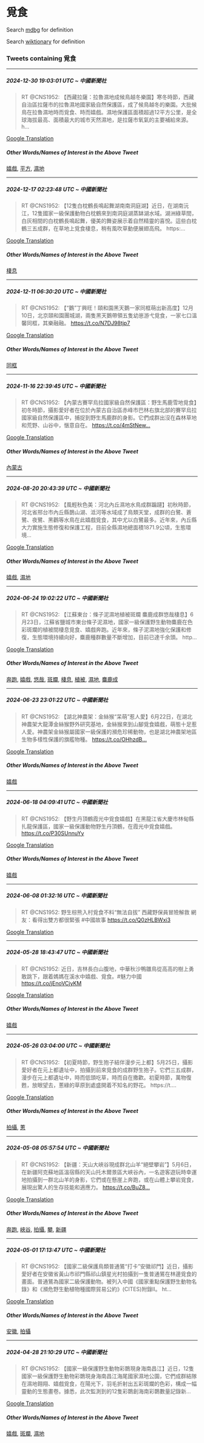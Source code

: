 # 覓食

Search [mdbg](https://www.mdbg.net/chinese/dictionary?page=worddict&wdrst=0&wdqb=覓食) for definition

Search [wiktionary](https://en.wiktionary.org/wiki/覓食) for definition

### Tweets containing 覓食

___
##### 2024-12-30 19:03:01 UTC ~ 中國新聞社
> RT @CNS1952: 【西藏拉薩：拉魯濕地成候鳥越冬樂園】寒冬時節，西藏自治區拉薩市的拉魯濕地國家級自然保護區，成了候鳥越冬的樂園。大批候鳥在拉魯濕地時而覓食、時而嬉戲。濕地保護區面積超過12平方公里，是全球海拔最高、面積最大的城市天然濕地，是拉薩市氧氣的主要補給來源。 h…

[Google Translation](https://translate.google.com/?hi=en&tab=TT&sl=zh-CN&tl=en&op=translate&text=RT+%40CNS1952%3A+%E3%80%90%E8%A5%BF%E8%97%8F%E6%8B%89%E8%96%A9%EF%BC%9A%E6%8B%89%E9%AD%AF%E6%BF%95%E5%9C%B0%E6%88%90%E5%80%99%E9%B3%A5%E8%B6%8A%E5%86%AC%E6%A8%82%E5%9C%92%E3%80%91%E5%AF%92%E5%86%AC%E6%99%82%E7%AF%80%EF%BC%8C%E8%A5%BF%E8%97%8F%E8%87%AA%E6%B2%BB%E5%8D%80%E6%8B%89%E8%96%A9%E5%B8%82%E7%9A%84%E6%8B%89%E9%AD%AF%E6%BF%95%E5%9C%B0%E5%9C%8B%E5%AE%B6%E7%B4%9A%E8%87%AA%E7%84%B6%E4%BF%9D%E8%AD%B7%E5%8D%80%EF%BC%8C%E6%88%90%E4%BA%86%E5%80%99%E9%B3%A5%E8%B6%8A%E5%86%AC%E7%9A%84%E6%A8%82%E5%9C%92%E3%80%82%E5%A4%A7%E6%89%B9%E5%80%99%E9%B3%A5%E5%9C%A8%E6%8B%89%E9%AD%AF%E6%BF%95%E5%9C%B0%E6%99%82%E8%80%8C%E8%A6%93%E9%A3%9F%E3%80%81%E6%99%82%E8%80%8C%E5%AC%89%E6%88%B2%E3%80%82%E6%BF%95%E5%9C%B0%E4%BF%9D%E8%AD%B7%E5%8D%80%E9%9D%A2%E7%A9%8D%E8%B6%85%E9%81%8E12%E5%B9%B3%E6%96%B9%E5%85%AC%E9%87%8C%EF%BC%8C%E6%98%AF%E5%85%A8%E7%90%83%E6%B5%B7%E6%8B%94%E6%9C%80%E9%AB%98%E3%80%81%E9%9D%A2%E7%A9%8D%E6%9C%80%E5%A4%A7%E7%9A%84%E5%9F%8E%E5%B8%82%E5%A4%A9%E7%84%B6%E6%BF%95%E5%9C%B0%EF%BC%8C%E6%98%AF%E6%8B%89%E8%96%A9%E5%B8%82%E6%B0%A7%E6%B0%A3%E7%9A%84%E4%B8%BB%E8%A6%81%E8%A3%9C%E7%B5%A6%E4%BE%86%E6%BA%90%E3%80%82+h%E2%80%A6)
##### Other Words/Names of Interest in the Above Tweet
[嬉戲](嬉戲.md), [平方](平方.md), [濕地](濕地.md)
___
##### 2024-12-17 02:23:48 UTC ~ 中國新聞社
> RT @CNS1952: 【12隻白枕鶴長鳴起舞湖南南洞庭湖】近日，在湖南沅江，12隻國家一級保護動物白枕鶴來到南洞庭湖蒸缽湖水域。湖洲綠草間，白灰相間的白枕鶴長鳴起舞，優美的舞姿展示着自然精靈的喜悅。這些白枕鶴三五成群，在草地上覓食棲息，稍有風吹草動便展翅高飛。 https:…

[Google Translation](https://translate.google.com/?hi=en&tab=TT&sl=zh-CN&tl=en&op=translate&text=RT+%40CNS1952%3A+%E3%80%9012%E9%9A%BB%E7%99%BD%E6%9E%95%E9%B6%B4%E9%95%B7%E9%B3%B4%E8%B5%B7%E8%88%9E%E6%B9%96%E5%8D%97%E5%8D%97%E6%B4%9E%E5%BA%AD%E6%B9%96%E3%80%91%E8%BF%91%E6%97%A5%EF%BC%8C%E5%9C%A8%E6%B9%96%E5%8D%97%E6%B2%85%E6%B1%9F%EF%BC%8C12%E9%9A%BB%E5%9C%8B%E5%AE%B6%E4%B8%80%E7%B4%9A%E4%BF%9D%E8%AD%B7%E5%8B%95%E7%89%A9%E7%99%BD%E6%9E%95%E9%B6%B4%E4%BE%86%E5%88%B0%E5%8D%97%E6%B4%9E%E5%BA%AD%E6%B9%96%E8%92%B8%E7%BC%BD%E6%B9%96%E6%B0%B4%E5%9F%9F%E3%80%82%E6%B9%96%E6%B4%B2%E7%B6%A0%E8%8D%89%E9%96%93%EF%BC%8C%E7%99%BD%E7%81%B0%E7%9B%B8%E9%96%93%E7%9A%84%E7%99%BD%E6%9E%95%E9%B6%B4%E9%95%B7%E9%B3%B4%E8%B5%B7%E8%88%9E%EF%BC%8C%E5%84%AA%E7%BE%8E%E7%9A%84%E8%88%9E%E5%A7%BF%E5%B1%95%E7%A4%BA%E7%9D%80%E8%87%AA%E7%84%B6%E7%B2%BE%E9%9D%88%E7%9A%84%E5%96%9C%E6%82%85%E3%80%82%E9%80%99%E4%BA%9B%E7%99%BD%E6%9E%95%E9%B6%B4%E4%B8%89%E4%BA%94%E6%88%90%E7%BE%A4%EF%BC%8C%E5%9C%A8%E8%8D%89%E5%9C%B0%E4%B8%8A%E8%A6%93%E9%A3%9F%E6%A3%B2%E6%81%AF%EF%BC%8C%E7%A8%8D%E6%9C%89%E9%A2%A8%E5%90%B9%E8%8D%89%E5%8B%95%E4%BE%BF%E5%B1%95%E7%BF%85%E9%AB%98%E9%A3%9B%E3%80%82+https%3A%E2%80%A6)
##### Other Words/Names of Interest in the Above Tweet
[棲息](棲息.md)
___
##### 2024-12-11 06:30:20 UTC ~ 中國新聞社
> RT @CNS1952: 【“鵝”丁興旺！頤和園黑天鵝一家同框萌出新高度】12月10日，北京頤和園團城湖，兩隻黑天鵝帶領五隻幼崽游弋覓食，一家七口溫馨同框，其樂融融。 https://t.co/N7DJ98tjp7

[Google Translation](https://translate.google.com/?hi=en&tab=TT&sl=zh-CN&tl=en&op=translate&text=RT+%40CNS1952%3A+%E3%80%90%E2%80%9C%E9%B5%9D%E2%80%9D%E4%B8%81%E8%88%88%E6%97%BA%EF%BC%81%E9%A0%A4%E5%92%8C%E5%9C%92%E9%BB%91%E5%A4%A9%E9%B5%9D%E4%B8%80%E5%AE%B6%E5%90%8C%E6%A1%86%E8%90%8C%E5%87%BA%E6%96%B0%E9%AB%98%E5%BA%A6%E3%80%9112%E6%9C%8810%E6%97%A5%EF%BC%8C%E5%8C%97%E4%BA%AC%E9%A0%A4%E5%92%8C%E5%9C%92%E5%9C%98%E5%9F%8E%E6%B9%96%EF%BC%8C%E5%85%A9%E9%9A%BB%E9%BB%91%E5%A4%A9%E9%B5%9D%E5%B8%B6%E9%A0%98%E4%BA%94%E9%9A%BB%E5%B9%BC%E5%B4%BD%E6%B8%B8%E5%BC%8B%E8%A6%93%E9%A3%9F%EF%BC%8C%E4%B8%80%E5%AE%B6%E4%B8%83%E5%8F%A3%E6%BA%AB%E9%A6%A8%E5%90%8C%E6%A1%86%EF%BC%8C%E5%85%B6%E6%A8%82%E8%9E%8D%E8%9E%8D%E3%80%82+https%3A%2F%2Ft.co%2FN7DJ98tjp7)
##### Other Words/Names of Interest in the Above Tweet
[同框](同框.md)
___
##### 2024-11-16 22:39:45 UTC ~ 中國新聞社
> RT @CNS1952: 【內蒙古賽罕烏拉國家級自然保護區：野生馬鹿雪地覓食】初冬時節，攝影愛好者在位於內蒙古自治區赤峰市巴林右旗北部的賽罕烏拉國家級自然保護區中，捕捉到野生馬鹿群的身影。它們成群出沒在森林草地和荒野、山谷中，愜意自在。 https://t.co/4mStNew…

[Google Translation](https://translate.google.com/?hi=en&tab=TT&sl=zh-CN&tl=en&op=translate&text=RT+%40CNS1952%3A+%E3%80%90%E5%85%A7%E8%92%99%E5%8F%A4%E8%B3%BD%E7%BD%95%E7%83%8F%E6%8B%89%E5%9C%8B%E5%AE%B6%E7%B4%9A%E8%87%AA%E7%84%B6%E4%BF%9D%E8%AD%B7%E5%8D%80%EF%BC%9A%E9%87%8E%E7%94%9F%E9%A6%AC%E9%B9%BF%E9%9B%AA%E5%9C%B0%E8%A6%93%E9%A3%9F%E3%80%91%E5%88%9D%E5%86%AC%E6%99%82%E7%AF%80%EF%BC%8C%E6%94%9D%E5%BD%B1%E6%84%9B%E5%A5%BD%E8%80%85%E5%9C%A8%E4%BD%8D%E6%96%BC%E5%85%A7%E8%92%99%E5%8F%A4%E8%87%AA%E6%B2%BB%E5%8D%80%E8%B5%A4%E5%B3%B0%E5%B8%82%E5%B7%B4%E6%9E%97%E5%8F%B3%E6%97%97%E5%8C%97%E9%83%A8%E7%9A%84%E8%B3%BD%E7%BD%95%E7%83%8F%E6%8B%89%E5%9C%8B%E5%AE%B6%E7%B4%9A%E8%87%AA%E7%84%B6%E4%BF%9D%E8%AD%B7%E5%8D%80%E4%B8%AD%EF%BC%8C%E6%8D%95%E6%8D%89%E5%88%B0%E9%87%8E%E7%94%9F%E9%A6%AC%E9%B9%BF%E7%BE%A4%E7%9A%84%E8%BA%AB%E5%BD%B1%E3%80%82%E5%AE%83%E5%80%91%E6%88%90%E7%BE%A4%E5%87%BA%E6%B2%92%E5%9C%A8%E6%A3%AE%E6%9E%97%E8%8D%89%E5%9C%B0%E5%92%8C%E8%8D%92%E9%87%8E%E3%80%81%E5%B1%B1%E8%B0%B7%E4%B8%AD%EF%BC%8C%E6%84%9C%E6%84%8F%E8%87%AA%E5%9C%A8%E3%80%82+https%3A%2F%2Ft.co%2F4mStNew%E2%80%A6)
##### Other Words/Names of Interest in the Above Tweet
[內蒙古](內蒙古.md)
___
##### 2024-08-20 20:43:39 UTC ~ 中國新聞社
> RT @CNS1952: 【風輕秋色美：河北內丘濕地水鳥成群蹁躚】初秋時節，河北省邢台市內丘縣鵲山湖、泜河等水域成了鳥類天堂，成群的白鷺、蒼鷺、夜鷺、黑鸛等水鳥在此嬉戲覓食，其中尤以白鷺最多。近年來，內丘縣大力實施生態修復和保護工程，目前全縣濕地總面積1871.9公頃，生態環境…

[Google Translation](https://translate.google.com/?hi=en&tab=TT&sl=zh-CN&tl=en&op=translate&text=RT+%40CNS1952%3A+%E3%80%90%E9%A2%A8%E8%BC%95%E7%A7%8B%E8%89%B2%E7%BE%8E%EF%BC%9A%E6%B2%B3%E5%8C%97%E5%85%A7%E4%B8%98%E6%BF%95%E5%9C%B0%E6%B0%B4%E9%B3%A5%E6%88%90%E7%BE%A4%E8%B9%81%E8%BA%9A%E3%80%91%E5%88%9D%E7%A7%8B%E6%99%82%E7%AF%80%EF%BC%8C%E6%B2%B3%E5%8C%97%E7%9C%81%E9%82%A2%E5%8F%B0%E5%B8%82%E5%85%A7%E4%B8%98%E7%B8%A3%E9%B5%B2%E5%B1%B1%E6%B9%96%E3%80%81%E6%B3%9C%E6%B2%B3%E7%AD%89%E6%B0%B4%E5%9F%9F%E6%88%90%E4%BA%86%E9%B3%A5%E9%A1%9E%E5%A4%A9%E5%A0%82%EF%BC%8C%E6%88%90%E7%BE%A4%E7%9A%84%E7%99%BD%E9%B7%BA%E3%80%81%E8%92%BC%E9%B7%BA%E3%80%81%E5%A4%9C%E9%B7%BA%E3%80%81%E9%BB%91%E9%B8%9B%E7%AD%89%E6%B0%B4%E9%B3%A5%E5%9C%A8%E6%AD%A4%E5%AC%89%E6%88%B2%E8%A6%93%E9%A3%9F%EF%BC%8C%E5%85%B6%E4%B8%AD%E5%B0%A4%E4%BB%A5%E7%99%BD%E9%B7%BA%E6%9C%80%E5%A4%9A%E3%80%82%E8%BF%91%E5%B9%B4%E4%BE%86%EF%BC%8C%E5%85%A7%E4%B8%98%E7%B8%A3%E5%A4%A7%E5%8A%9B%E5%AF%A6%E6%96%BD%E7%94%9F%E6%85%8B%E4%BF%AE%E5%BE%A9%E5%92%8C%E4%BF%9D%E8%AD%B7%E5%B7%A5%E7%A8%8B%EF%BC%8C%E7%9B%AE%E5%89%8D%E5%85%A8%E7%B8%A3%E6%BF%95%E5%9C%B0%E7%B8%BD%E9%9D%A2%E7%A9%8D1871.9%E5%85%AC%E9%A0%83%EF%BC%8C%E7%94%9F%E6%85%8B%E7%92%B0%E5%A2%83%E2%80%A6)
##### Other Words/Names of Interest in the Above Tweet
[嬉戲](嬉戲.md), [濕地](濕地.md)
___
##### 2024-06-24 19:02:22 UTC ~ 中國新聞社
> RT @CNS1952: 【江蘇東台：條子泥濕地植被斑斕 麋鹿成群悠哉棲息】6月23日，江蘇省鹽城市東台條子泥濕地，國家一級保護野生動物麋鹿在色彩斑斕的植被間棲息覓食、嬉戲奔跑。近年來，條子泥濕地強化保護和修復，生態環境持續向好，麋鹿種群數量不斷增加，目前已達千余頭。 http…

[Google Translation](https://translate.google.com/?hi=en&tab=TT&sl=zh-CN&tl=en&op=translate&text=RT+%40CNS1952%3A+%E3%80%90%E6%B1%9F%E8%98%87%E6%9D%B1%E5%8F%B0%EF%BC%9A%E6%A2%9D%E5%AD%90%E6%B3%A5%E6%BF%95%E5%9C%B0%E6%A4%8D%E8%A2%AB%E6%96%91%E6%96%95+%E9%BA%8B%E9%B9%BF%E6%88%90%E7%BE%A4%E6%82%A0%E5%93%89%E6%A3%B2%E6%81%AF%E3%80%916%E6%9C%8823%E6%97%A5%EF%BC%8C%E6%B1%9F%E8%98%87%E7%9C%81%E9%B9%BD%E5%9F%8E%E5%B8%82%E6%9D%B1%E5%8F%B0%E6%A2%9D%E5%AD%90%E6%B3%A5%E6%BF%95%E5%9C%B0%EF%BC%8C%E5%9C%8B%E5%AE%B6%E4%B8%80%E7%B4%9A%E4%BF%9D%E8%AD%B7%E9%87%8E%E7%94%9F%E5%8B%95%E7%89%A9%E9%BA%8B%E9%B9%BF%E5%9C%A8%E8%89%B2%E5%BD%A9%E6%96%91%E6%96%95%E7%9A%84%E6%A4%8D%E8%A2%AB%E9%96%93%E6%A3%B2%E6%81%AF%E8%A6%93%E9%A3%9F%E3%80%81%E5%AC%89%E6%88%B2%E5%A5%94%E8%B7%91%E3%80%82%E8%BF%91%E5%B9%B4%E4%BE%86%EF%BC%8C%E6%A2%9D%E5%AD%90%E6%B3%A5%E6%BF%95%E5%9C%B0%E5%BC%B7%E5%8C%96%E4%BF%9D%E8%AD%B7%E5%92%8C%E4%BF%AE%E5%BE%A9%EF%BC%8C%E7%94%9F%E6%85%8B%E7%92%B0%E5%A2%83%E6%8C%81%E7%BA%8C%E5%90%91%E5%A5%BD%EF%BC%8C%E9%BA%8B%E9%B9%BF%E7%A8%AE%E7%BE%A4%E6%95%B8%E9%87%8F%E4%B8%8D%E6%96%B7%E5%A2%9E%E5%8A%A0%EF%BC%8C%E7%9B%AE%E5%89%8D%E5%B7%B2%E9%81%94%E5%8D%83%E4%BD%99%E9%A0%AD%E3%80%82+http%E2%80%A6)
##### Other Words/Names of Interest in the Above Tweet
[奔跑](奔跑.md), [嬉戲](嬉戲.md), [悠哉](悠哉.md), [斑斕](斑斕.md), [棲息](棲息.md), [植被](植被.md), [濕地](濕地.md), [麋鹿成](麋鹿成.md)
___
##### 2024-06-23 23:01:22 UTC ~ 中國新聞社
> RT @CNS1952: 【湖北神農架：金絲猴“呆萌”惹人愛】6月22日，在湖北神農架大龍潭金絲猴野外研究基地，金絲猴來到山腳覓食嬉戲，萌態十足惹人愛。神農架金絲猴屬國家一級保護的瀕危珍稀動物，也是湖北神農架地區生物多樣性保護的旗艦物種。 https://t.co/OHhzdB…

[Google Translation](https://translate.google.com/?hi=en&tab=TT&sl=zh-CN&tl=en&op=translate&text=RT+%40CNS1952%3A+%E3%80%90%E6%B9%96%E5%8C%97%E7%A5%9E%E8%BE%B2%E6%9E%B6%EF%BC%9A%E9%87%91%E7%B5%B2%E7%8C%B4%E2%80%9C%E5%91%86%E8%90%8C%E2%80%9D%E6%83%B9%E4%BA%BA%E6%84%9B%E3%80%916%E6%9C%8822%E6%97%A5%EF%BC%8C%E5%9C%A8%E6%B9%96%E5%8C%97%E7%A5%9E%E8%BE%B2%E6%9E%B6%E5%A4%A7%E9%BE%8D%E6%BD%AD%E9%87%91%E7%B5%B2%E7%8C%B4%E9%87%8E%E5%A4%96%E7%A0%94%E7%A9%B6%E5%9F%BA%E5%9C%B0%EF%BC%8C%E9%87%91%E7%B5%B2%E7%8C%B4%E4%BE%86%E5%88%B0%E5%B1%B1%E8%85%B3%E8%A6%93%E9%A3%9F%E5%AC%89%E6%88%B2%EF%BC%8C%E8%90%8C%E6%85%8B%E5%8D%81%E8%B6%B3%E6%83%B9%E4%BA%BA%E6%84%9B%E3%80%82%E7%A5%9E%E8%BE%B2%E6%9E%B6%E9%87%91%E7%B5%B2%E7%8C%B4%E5%B1%AC%E5%9C%8B%E5%AE%B6%E4%B8%80%E7%B4%9A%E4%BF%9D%E8%AD%B7%E7%9A%84%E7%80%95%E5%8D%B1%E7%8F%8D%E7%A8%80%E5%8B%95%E7%89%A9%EF%BC%8C%E4%B9%9F%E6%98%AF%E6%B9%96%E5%8C%97%E7%A5%9E%E8%BE%B2%E6%9E%B6%E5%9C%B0%E5%8D%80%E7%94%9F%E7%89%A9%E5%A4%9A%E6%A8%A3%E6%80%A7%E4%BF%9D%E8%AD%B7%E7%9A%84%E6%97%97%E8%89%A6%E7%89%A9%E7%A8%AE%E3%80%82+https%3A%2F%2Ft.co%2FOHhzdB%E2%80%A6)
##### Other Words/Names of Interest in the Above Tweet
[嬉戲](嬉戲.md)
___
##### 2024-06-18 04:09:41 UTC ~ 中國新聞社
> RT @CNS1952: 【野生丹頂鶴霞光中覓食嬉戲】在黑龍江省大慶市林甸縣扎龍保護區，國家​​一級保護動物野生丹頂鶴，在霞光中覓食嬉戲。 https://t.co/P30SUnnuYy

[Google Translation](https://translate.google.com/?hi=en&tab=TT&sl=zh-CN&tl=en&op=translate&text=RT+%40CNS1952%3A+%E3%80%90%E9%87%8E%E7%94%9F%E4%B8%B9%E9%A0%82%E9%B6%B4%E9%9C%9E%E5%85%89%E4%B8%AD%E8%A6%93%E9%A3%9F%E5%AC%89%E6%88%B2%E3%80%91%E5%9C%A8%E9%BB%91%E9%BE%8D%E6%B1%9F%E7%9C%81%E5%A4%A7%E6%85%B6%E5%B8%82%E6%9E%97%E7%94%B8%E7%B8%A3%E6%89%8E%E9%BE%8D%E4%BF%9D%E8%AD%B7%E5%8D%80%EF%BC%8C%E5%9C%8B%E5%AE%B6%E2%80%8B%E2%80%8B%E4%B8%80%E7%B4%9A%E4%BF%9D%E8%AD%B7%E5%8B%95%E7%89%A9%E9%87%8E%E7%94%9F%E4%B8%B9%E9%A0%82%E9%B6%B4%EF%BC%8C%E5%9C%A8%E9%9C%9E%E5%85%89%E4%B8%AD%E8%A6%93%E9%A3%9F%E5%AC%89%E6%88%B2%E3%80%82+https%3A%2F%2Ft.co%2FP30SUnnuYy)
##### Other Words/Names of Interest in the Above Tweet
[嬉戲](嬉戲.md)
___
##### 2024-06-08 01:32:16 UTC ~ 中國新聞社
> RT @CNS1952: 野生棕熊入村覓食不料“無法自拔” 西藏野保員冒險解救 網友：看得出雙方都很緊張 #中國故事 https://t.co/Q0zHLBWxi3

[Google Translation](https://translate.google.com/?hi=en&tab=TT&sl=zh-CN&tl=en&op=translate&text=RT+%40CNS1952%3A+%E9%87%8E%E7%94%9F%E6%A3%95%E7%86%8A%E5%85%A5%E6%9D%91%E8%A6%93%E9%A3%9F%E4%B8%8D%E6%96%99%E2%80%9C%E7%84%A1%E6%B3%95%E8%87%AA%E6%8B%94%E2%80%9D+%E8%A5%BF%E8%97%8F%E9%87%8E%E4%BF%9D%E5%93%A1%E5%86%92%E9%9A%AA%E8%A7%A3%E6%95%91+%E7%B6%B2%E5%8F%8B%EF%BC%9A%E7%9C%8B%E5%BE%97%E5%87%BA%E9%9B%99%E6%96%B9%E9%83%BD%E5%BE%88%E7%B7%8A%E5%BC%B5+%23%E4%B8%AD%E5%9C%8B%E6%95%85%E4%BA%8B+https%3A%2F%2Ft.co%2FQ0zHLBWxi3)
___
##### 2024-05-28 18:43:47 UTC ~ 中國新聞社
> RT @CNS1952: 近日，吉林長白山腹地，中華秋沙鴨雛鳥從高高的樹上勇敢跳下，跟着媽媽在溪水中嬉戲、覓食。#魅力中國 https://t.co/jEnoVCjyKM

[Google Translation](https://translate.google.com/?hi=en&tab=TT&sl=zh-CN&tl=en&op=translate&text=RT+%40CNS1952%3A+%E8%BF%91%E6%97%A5%EF%BC%8C%E5%90%89%E6%9E%97%E9%95%B7%E7%99%BD%E5%B1%B1%E8%85%B9%E5%9C%B0%EF%BC%8C%E4%B8%AD%E8%8F%AF%E7%A7%8B%E6%B2%99%E9%B4%A8%E9%9B%9B%E9%B3%A5%E5%BE%9E%E9%AB%98%E9%AB%98%E7%9A%84%E6%A8%B9%E4%B8%8A%E5%8B%87%E6%95%A2%E8%B7%B3%E4%B8%8B%EF%BC%8C%E8%B7%9F%E7%9D%80%E5%AA%BD%E5%AA%BD%E5%9C%A8%E6%BA%AA%E6%B0%B4%E4%B8%AD%E5%AC%89%E6%88%B2%E3%80%81%E8%A6%93%E9%A3%9F%E3%80%82%23%E9%AD%85%E5%8A%9B%E4%B8%AD%E5%9C%8B+https%3A%2F%2Ft.co%2FjEnoVCjyKM)
##### Other Words/Names of Interest in the Above Tweet
[嬉戲](嬉戲.md)
___
##### 2024-05-26 03:04:00 UTC ~ 中國新聞社
> RT @CNS1952: 【初夏時節，野生狍子結伴漫步元上都】5月25日，攝影愛好者在元上都遺址中，拍攝到前來覓食的成群野生狍子。它們三五成群，漫步在元上都遺址中，時而低頭吃草，時而自在撒歡。初夏時節，萬物復甦，放眼望去，蔥綠的草原到處盛開着不知名的野花。 https://t.…

[Google Translation](https://translate.google.com/?hi=en&tab=TT&sl=zh-CN&tl=en&op=translate&text=RT+%40CNS1952%3A+%E3%80%90%E5%88%9D%E5%A4%8F%E6%99%82%E7%AF%80%EF%BC%8C%E9%87%8E%E7%94%9F%E7%8B%8D%E5%AD%90%E7%B5%90%E4%BC%B4%E6%BC%AB%E6%AD%A5%E5%85%83%E4%B8%8A%E9%83%BD%E3%80%915%E6%9C%8825%E6%97%A5%EF%BC%8C%E6%94%9D%E5%BD%B1%E6%84%9B%E5%A5%BD%E8%80%85%E5%9C%A8%E5%85%83%E4%B8%8A%E9%83%BD%E9%81%BA%E5%9D%80%E4%B8%AD%EF%BC%8C%E6%8B%8D%E6%94%9D%E5%88%B0%E5%89%8D%E4%BE%86%E8%A6%93%E9%A3%9F%E7%9A%84%E6%88%90%E7%BE%A4%E9%87%8E%E7%94%9F%E7%8B%8D%E5%AD%90%E3%80%82%E5%AE%83%E5%80%91%E4%B8%89%E4%BA%94%E6%88%90%E7%BE%A4%EF%BC%8C%E6%BC%AB%E6%AD%A5%E5%9C%A8%E5%85%83%E4%B8%8A%E9%83%BD%E9%81%BA%E5%9D%80%E4%B8%AD%EF%BC%8C%E6%99%82%E8%80%8C%E4%BD%8E%E9%A0%AD%E5%90%83%E8%8D%89%EF%BC%8C%E6%99%82%E8%80%8C%E8%87%AA%E5%9C%A8%E6%92%92%E6%AD%A1%E3%80%82%E5%88%9D%E5%A4%8F%E6%99%82%E7%AF%80%EF%BC%8C%E8%90%AC%E7%89%A9%E5%BE%A9%E7%94%A6%EF%BC%8C%E6%94%BE%E7%9C%BC%E6%9C%9B%E5%8E%BB%EF%BC%8C%E8%94%A5%E7%B6%A0%E7%9A%84%E8%8D%89%E5%8E%9F%E5%88%B0%E8%99%95%E7%9B%9B%E9%96%8B%E7%9D%80%E4%B8%8D%E7%9F%A5%E5%90%8D%E7%9A%84%E9%87%8E%E8%8A%B1%E3%80%82+https%3A%2F%2Ft.%E2%80%A6)
##### Other Words/Names of Interest in the Above Tweet
[拍攝](拍攝.md), [蔥](蔥.md)
___
##### 2024-05-08 05:57:54 UTC ~ 中國新聞社
> RT @CNS1952: 【新疆：天山大峽谷現成群北山羊“絕壁攀岩”】5月6日，在新疆阿克蘇地區溫宿縣的天山托木爾景區大峽谷內，一名遊客遊玩時幸運地拍攝到一群北山羊的身影，它們或在懸崖上奔跑，或在山體上攀岩覓食，展現出驚人的生存技能和適應力。 https://t.co/BuZ8…

[Google Translation](https://translate.google.com/?hi=en&tab=TT&sl=zh-CN&tl=en&op=translate&text=RT+%40CNS1952%3A+%E3%80%90%E6%96%B0%E7%96%86%EF%BC%9A%E5%A4%A9%E5%B1%B1%E5%A4%A7%E5%B3%BD%E8%B0%B7%E7%8F%BE%E6%88%90%E7%BE%A4%E5%8C%97%E5%B1%B1%E7%BE%8A%E2%80%9C%E7%B5%95%E5%A3%81%E6%94%80%E5%B2%A9%E2%80%9D%E3%80%915%E6%9C%886%E6%97%A5%EF%BC%8C%E5%9C%A8%E6%96%B0%E7%96%86%E9%98%BF%E5%85%8B%E8%98%87%E5%9C%B0%E5%8D%80%E6%BA%AB%E5%AE%BF%E7%B8%A3%E7%9A%84%E5%A4%A9%E5%B1%B1%E6%89%98%E6%9C%A8%E7%88%BE%E6%99%AF%E5%8D%80%E5%A4%A7%E5%B3%BD%E8%B0%B7%E5%85%A7%EF%BC%8C%E4%B8%80%E5%90%8D%E9%81%8A%E5%AE%A2%E9%81%8A%E7%8E%A9%E6%99%82%E5%B9%B8%E9%81%8B%E5%9C%B0%E6%8B%8D%E6%94%9D%E5%88%B0%E4%B8%80%E7%BE%A4%E5%8C%97%E5%B1%B1%E7%BE%8A%E7%9A%84%E8%BA%AB%E5%BD%B1%EF%BC%8C%E5%AE%83%E5%80%91%E6%88%96%E5%9C%A8%E6%87%B8%E5%B4%96%E4%B8%8A%E5%A5%94%E8%B7%91%EF%BC%8C%E6%88%96%E5%9C%A8%E5%B1%B1%E9%AB%94%E4%B8%8A%E6%94%80%E5%B2%A9%E8%A6%93%E9%A3%9F%EF%BC%8C%E5%B1%95%E7%8F%BE%E5%87%BA%E9%A9%9A%E4%BA%BA%E7%9A%84%E7%94%9F%E5%AD%98%E6%8A%80%E8%83%BD%E5%92%8C%E9%81%A9%E6%87%89%E5%8A%9B%E3%80%82+https%3A%2F%2Ft.co%2FBuZ8%E2%80%A6)
##### Other Words/Names of Interest in the Above Tweet
[奔跑](奔跑.md), [峽谷](峽谷.md), [拍攝](拍攝.md), [攀](攀.md), [新疆](新疆.md)
___
##### 2024-05-01 17:13:47 UTC ~ 中國新聞社
> RT @CNS1952: 【國家二級保護鳥類普通鵟“打卡”安徽祁門】近日，攝影愛好者在安徽省黃山市祁門縣祁山鎮星光村拍攝到一隻普通鵟在林邊覓食的畫面。普通鵟為國家二級保護動物。被列入中國《國家重點保護野生動物名錄》和《瀕危野生動植物種國際貿易公約》(CITES)附錄Ⅱ。 ht…

[Google Translation](https://translate.google.com/?hi=en&tab=TT&sl=zh-CN&tl=en&op=translate&text=RT+%40CNS1952%3A+%E3%80%90%E5%9C%8B%E5%AE%B6%E4%BA%8C%E7%B4%9A%E4%BF%9D%E8%AD%B7%E9%B3%A5%E9%A1%9E%E6%99%AE%E9%80%9A%E9%B5%9F%E2%80%9C%E6%89%93%E5%8D%A1%E2%80%9D%E5%AE%89%E5%BE%BD%E7%A5%81%E9%96%80%E3%80%91%E8%BF%91%E6%97%A5%EF%BC%8C%E6%94%9D%E5%BD%B1%E6%84%9B%E5%A5%BD%E8%80%85%E5%9C%A8%E5%AE%89%E5%BE%BD%E7%9C%81%E9%BB%83%E5%B1%B1%E5%B8%82%E7%A5%81%E9%96%80%E7%B8%A3%E7%A5%81%E5%B1%B1%E9%8E%AE%E6%98%9F%E5%85%89%E6%9D%91%E6%8B%8D%E6%94%9D%E5%88%B0%E4%B8%80%E9%9A%BB%E6%99%AE%E9%80%9A%E9%B5%9F%E5%9C%A8%E6%9E%97%E9%82%8A%E8%A6%93%E9%A3%9F%E7%9A%84%E7%95%AB%E9%9D%A2%E3%80%82%E6%99%AE%E9%80%9A%E9%B5%9F%E7%82%BA%E5%9C%8B%E5%AE%B6%E4%BA%8C%E7%B4%9A%E4%BF%9D%E8%AD%B7%E5%8B%95%E7%89%A9%E3%80%82%E8%A2%AB%E5%88%97%E5%85%A5%E4%B8%AD%E5%9C%8B%E3%80%8A%E5%9C%8B%E5%AE%B6%E9%87%8D%E9%BB%9E%E4%BF%9D%E8%AD%B7%E9%87%8E%E7%94%9F%E5%8B%95%E7%89%A9%E5%90%8D%E9%8C%84%E3%80%8B%E5%92%8C%E3%80%8A%E7%80%95%E5%8D%B1%E9%87%8E%E7%94%9F%E5%8B%95%E6%A4%8D%E7%89%A9%E7%A8%AE%E5%9C%8B%E9%9A%9B%E8%B2%BF%E6%98%93%E5%85%AC%E7%B4%84%E3%80%8B%28CITES%29%E9%99%84%E9%8C%84%E2%85%A1%E3%80%82+ht%E2%80%A6)
##### Other Words/Names of Interest in the Above Tweet
[安徽](安徽.md), [拍攝](拍攝.md)
___
##### 2024-04-28 21:10:29 UTC ~ 中國新聞社
> RT @CNS1952: 【國家一級保護野生動物彩䴉現身海南昌江】近日，12隻國家一級保護野生動物彩䴉現身海南昌江海尾國家濕地公園，它們成群結隊在濕地翱翔、嬉戲覓食，在陽光下，羽毛折射出五彩斑斕的色彩，構成一幅靈動的生態畫卷。據悉，此次監測到的12隻彩䴉創海南彩䴉數量記錄新…

[Google Translation](https://translate.google.com/?hi=en&tab=TT&sl=zh-CN&tl=en&op=translate&text=RT+%40CNS1952%3A+%E3%80%90%E5%9C%8B%E5%AE%B6%E4%B8%80%E7%B4%9A%E4%BF%9D%E8%AD%B7%E9%87%8E%E7%94%9F%E5%8B%95%E7%89%A9%E5%BD%A9%E4%B4%89%E7%8F%BE%E8%BA%AB%E6%B5%B7%E5%8D%97%E6%98%8C%E6%B1%9F%E3%80%91%E8%BF%91%E6%97%A5%EF%BC%8C12%E9%9A%BB%E5%9C%8B%E5%AE%B6%E4%B8%80%E7%B4%9A%E4%BF%9D%E8%AD%B7%E9%87%8E%E7%94%9F%E5%8B%95%E7%89%A9%E5%BD%A9%E4%B4%89%E7%8F%BE%E8%BA%AB%E6%B5%B7%E5%8D%97%E6%98%8C%E6%B1%9F%E6%B5%B7%E5%B0%BE%E5%9C%8B%E5%AE%B6%E6%BF%95%E5%9C%B0%E5%85%AC%E5%9C%92%EF%BC%8C%E5%AE%83%E5%80%91%E6%88%90%E7%BE%A4%E7%B5%90%E9%9A%8A%E5%9C%A8%E6%BF%95%E5%9C%B0%E7%BF%B1%E7%BF%94%E3%80%81%E5%AC%89%E6%88%B2%E8%A6%93%E9%A3%9F%EF%BC%8C%E5%9C%A8%E9%99%BD%E5%85%89%E4%B8%8B%EF%BC%8C%E7%BE%BD%E6%AF%9B%E6%8A%98%E5%B0%84%E5%87%BA%E4%BA%94%E5%BD%A9%E6%96%91%E6%96%95%E7%9A%84%E8%89%B2%E5%BD%A9%EF%BC%8C%E6%A7%8B%E6%88%90%E4%B8%80%E5%B9%85%E9%9D%88%E5%8B%95%E7%9A%84%E7%94%9F%E6%85%8B%E7%95%AB%E5%8D%B7%E3%80%82%E6%93%9A%E6%82%89%EF%BC%8C%E6%AD%A4%E6%AC%A1%E7%9B%A3%E6%B8%AC%E5%88%B0%E7%9A%8412%E9%9A%BB%E5%BD%A9%E4%B4%89%E5%89%B5%E6%B5%B7%E5%8D%97%E5%BD%A9%E4%B4%89%E6%95%B8%E9%87%8F%E8%A8%98%E9%8C%84%E6%96%B0%E2%80%A6)
##### Other Words/Names of Interest in the Above Tweet
[嬉戲](嬉戲.md), [斑斕](斑斕.md), [濕地](濕地.md)
